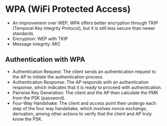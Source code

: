 # WPA (WiFi Protected Access)

- An improvement over WEP, WPA offers better encryption through TKIP (Temporal Key Integrity Protocol),
but it is still less secure than newer standards.
- Encryption: WEP with TKIP
- Message Integrity: MIC

## Authentication with WPA

- Authentication Request: The client sends an authentication request to the AP to initiate the authentication process.
- Authentication Response: The AP responds with an authentication response, which indicates that it is ready to proceed with authentication.
- Pairwise Key Generation: The client and the AP then calculate the PMK from the PSK (password).
- Four-Way Handshake: The client and access point then undergo each step of the four way handshake, which involves nonce exchange, derivation, among other actions to verify that the client and AP truly know the PSK.